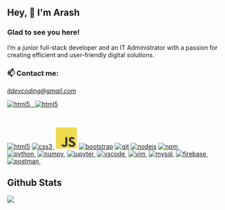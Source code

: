 ## Hey, 👋 I'm Arash 

### Glad to see you here!  
I’m a junior full-stack developer and an IT Administrator with a passion for creating efficient and user-friendly digital solutions.

### 📫 Contact me: 
*itdevcoding@gmail.com*

<a href="https://ca.linkedin.com/in/arash-salehi-4b813926b" target="_blank" rel="noreferrer"><img src="https://www.vectorlogo.zone/logos/linkedin/linkedin-icon.svg" alt="html5" width="50" height="50"> &nbsp;
<a href="https://stackoverflow.com/users/16582030/arash" target="_blank" rel="noreferrer"><img src="https://www.vectorlogo.zone/logos/stackoverflow/stackoverflow-icon.svg" alt="html5" width="50" height="50">

<br/> 

<a href="https://www.w3schools.com/html/" target="_blank" rel="noreferrer"><img src="https://www.vectorlogo.zone/logos/w3_html5/w3_html5-icon.svg" alt="html5" width="50" height="50"></a>&nbsp;<a href="https://www.w3schools.com/css/" target="_blank" rel="noreferrer"><img src="https://www.vectorlogo.zone/logos/w3_css/w3_css-icon.svg" alt="css3" width="50" height="50">&nbsp;</a>&nbsp;<a href="https://developer.mozilla.org/en-US/docs/Web/JavaScript" target="_blank" rel="noreferrer"><img src="https://raw.githubusercontent.com/devicons/devicon/master/icons/javascript/javascript-original.svg" alt="javascript" width="50" height="50"></a>&nbsp;<a href="https://getbootstrap.com" target="_blank" rel="noreferrer"><img src="https://www.vectorlogo.zone/logos/getbootstrap/getbootstrap-icon.svg" alt="bootstrap" width="50" height="50"></a>&nbsp;<a href="https://git-scm.com/" target="_blank" rel="noreferrer"><img src="https://www.vectorlogo.zone/logos/git-scm/git-scm-icon.svg" alt="git" width="50" height="50"></a>&nbsp;<a href="https://nodejs.org" target="_blank" rel="noreferrer"><img src="https://www.vectorlogo.zone/logos/nodejs/nodejs-icon.svg" alt="nodejs" width="50" height="50"></a>&nbsp;<a href="https://www.npmjs.com" target="_blank" rel="noreferrer"><img src="https://www.vectorlogo.zone/logos/npmjs/npmjs-icon.svg" alt="npm" width="50" height="50">&nbsp;</a> <br /> <a href="https://www.python.org" target="_blank" rel="noreferrer"><img src="https://www.vectorlogo.zone/logos/python/python-icon.svg" alt="python" width="50" height="50">&nbsp;</a> <a href="https://numpy.org/" target="_blank" rel="noreferrer"><img src="https://www.vectorlogo.zone/logos/numpy/numpy-icon.svg" alt="numpy" width="50" height="50">&nbsp;</a> <a href="https://jupyter.org/" target="_blank" rel="noreferrer"><img src="https://www.vectorlogo.zone/logos/jupyter/jupyter-icon.svg" alt="jupyter" width="50" height="50">&nbsp;</a> <a href="https://code.visualstudio.com" target="_blank" rel="noreferrer"><img src="https://www.vectorlogo.zone/logos/visualstudio_code/visualstudio_code-icon.svg" alt="vscode" width="50" height="50">&nbsp;</a> <a href="https://www.vim.org" target="_blank" rel="noreferrer"><img src="https://www.vectorlogo.zone/logos/vim/vim-icon.svg" alt="vim" width="50" height="50">&nbsp;</a> <a href="https://www.mysql.com" target="_blank" rel="noreferrer"><img src="https://www.vectorlogo.zone/logos/mysql/mysql-icon.svg" alt="mysql" width="50" height="50">&nbsp;</a> <a href="https://firebase.google.com" target="_blank" rel="noreferrer"><img src="https://www.vectorlogo.zone/logos/firebase/firebase-icon.svg" alt="firebase" width="50" height="50">&nbsp;</a>  <a href="https://www.postman.com" target="_blank" rel="noreferrer"><img src="https://www.vectorlogo.zone/logos/getpostman/getpostman-icon.svg" alt="postman" width="50" height="50">&nbsp;</a>

## Github Stats  

</td><td valign="top" width="50%">

<img src="https://github-readme-stats.vercel.app/api/top-langs/?username=arashcoding&hide_border=true&layout=compact" align="left" style="width: 50%, height: 30%" />

</td></tr></table>  

<br/>  
